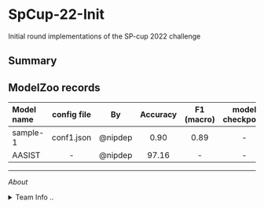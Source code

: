# SpCup-22-Init
Initial round implementations of the SP-cup 2022 challenge


## Summary


## ModelZoo records
| Model name | config file | By | Accuracy | F1 (macro) | model checkpoint | eval checkpoint |
|:---- | :----: | :----: | :----: | :----: | :----: | :----: |
| sample-1 | conf1.json | @nipdep | 0.90 | 0.89 | - | - |
| AASIST | - | @nipdep | 97.16 | - | - | - |

***
_About_
<details>
  <summary> Team Info .. </summary>
 

| Name | email | contant number | github @name |
| :---- | :---- | :----: | ----: | 
| J.W.P. Oshan | oshanjayawardanav100@gmail.com | 0711213579 | OshanJayawardana |
| E.M.C.S. Ekanayake | chalani.ekanayake212@gmail.com | 0772940492 | ChalaniEkanayake |
| W.A.S.N.Jayawardena | sandaninavanjana@gmail.com | 0703223499 | sandani98 |
| P.M.N.S.Bandara | pmnsribandara@gmail.com | 0716923351 | nuwansribandara |
| S.M. Chandanayake | smchandanayake@gmail.com | 0778250433 | sachini007 |
| P.N. Deelaka | nipun.18@cse.mrt.ac.lk | 0711908140 | nipdep |
| H.D.J. Caldera | diljc98@gmail.com | 0718755050 | DilmiCaldera |
| P.H.D.S. Silva | dinithisilva4@gmail.com | 0713052792 | DinithiSilva |
| A.M.J.V. Costa | janithavidunath@gmail.com | 0763183160 | JanithaVidunath |
| P.P.B. Perera | prabim171999@gmail.com | 0764637074 | praneethperera123 |
 
</details>
